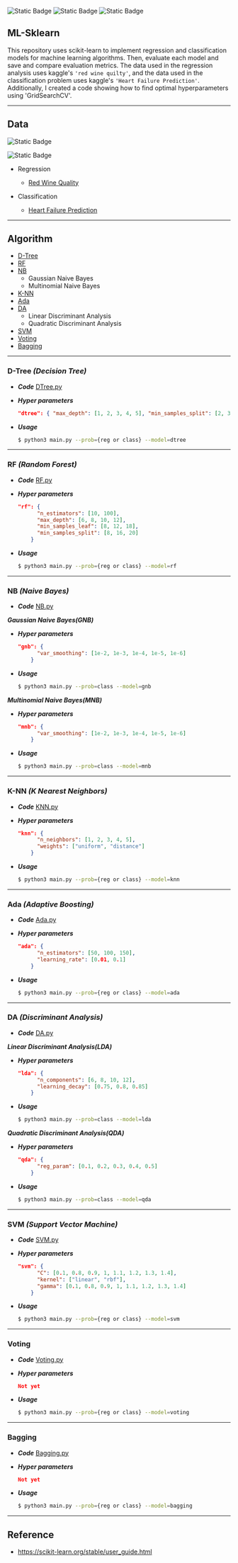 ![Static Badge](https://img.shields.io/badge/python3-3.11.5-%233776AB?style=plastic&logo=python&logoColor=white)
![Static Badge](https://img.shields.io/badge/sklearn-1.3.2-%23F7931E?style=plastic&logo=scikitlearn&logoColor=white)
![Static Badge](https://img.shields.io/badge/pandas-2.1.2-%23150458?style=plastic&logo=scikitlearn&logoColor=white)

## ML-Sklearn

This repository uses scikit-learn to implement regression and classification models for machine learning algorithms. Then, evaluate each model and save and compare evaluation metrics. The data used in the regression analysis uses kaggle's `'red wine quilty'`, and the data used in the classification problem uses kaggle's `'Heart Failure Prediction'`. Additionally, I created a code showing how to find optimal hyperparameters using 'GridSearchCV'.

<hr>

## Data

![Static Badge](https://img.shields.io/badge/kaggle-Red%20Wine%20Quality-%2320BEFF?style=social&logoColor=white&labelColor=%2320BEFF)

![Static Badge](https://img.shields.io/badge/kaggle-Heart%20Failure%20Prediction-%2320BEFF?style=social&logoColor=white&labelColor=%2320BEFF)

- Regression

  - [Red Wine Quality](https://www.kaggle.com/datasets/uciml/red-wine-quality-cortez-et-al-2009)

- Classification

  - [Heart Failure Prediction](https://www.kaggle.com/datasets/fedesoriano/heart-failure-prediction)

<hr>

## Algorithm

- [D-Tree](#dtree)
- [RF](#rf)
- [NB](#nb)
  - Gaussian Naive Bayes
  - Multinomial Naive Bayes
- [K-NN](#knn)
- [Ada](#ada)
- [DA](#da)
  - Linear Discriminant Analysis
  - Quadratic Discriminant Analysis
- [SVM](#svm)
- [Voting](#voting)
- [Bagging](#bagging)

<hr>

<a name='dtree'></a>

### D-Tree **_(Decision Tree)_**

- **_Code_** [DTree.py](https://github.com/seunggihong/ML-Sklearn/blob/main/Algorithm/DTree.py)

- **_Hyper parameters_**
  ```json
  "dtree": { "max_depth": [1, 2, 3, 4, 5], "min_samples_split": [2, 3] }
  ```
- **_Usage_**
  ```bash
  $ python3 main.py --prob={reg or class} --model=dtree
  ```

<hr>
<a name='rf'></a>

### RF **_(Random Forest)_**

- **_Code_** [RF.py](https://github.com/seunggihong/ML-Sklearn/blob/main/Algorithm/RF.py)

- **_Hyper parameters_**
  ```json
  "rf": {
        "n_estimators": [10, 100],
        "max_depth": [6, 8, 10, 12],
        "min_samples_leaf": [8, 12, 18],
        "min_samples_split": [8, 16, 20]
      }
  ```
- **_Usage_**
  ```bash
  $ python3 main.py --prob={reg or class} --model=rf
  ```

<hr>

<a name='nb'></a>

### NB **_(Naive Bayes)_**

- **_Code_** [NB.py](https://github.com/seunggihong/ML-Sklearn/blob/main/Algorithm/NB.py)

**_Gaussian Naive Bayes(GNB)_**

- **_Hyper parameters_**
  ```json
  "gnb": {
        "var_smoothing": [1e-2, 1e-3, 1e-4, 1e-5, 1e-6]
      }
  ```
- **_Usage_**
  ```bash
  $ python3 main.py --prob=class --model=gnb
  ```

**_Multinomial Naive Bayes(MNB)_**

- **_Hyper parameters_**
  ```json
  "mnb": {
        "var_smoothing": [1e-2, 1e-3, 1e-4, 1e-5, 1e-6]
      }
  ```
- **_Usage_**
  ```bash
  $ python3 main.py --prob=class --model=mnb
  ```

<hr>

<a name='knn'></a>

### K-NN **_(K Nearest Neighbors)_**

- **_Code_** [KNN.py](https://github.com/seunggihong/ML-Sklearn/blob/main/Algorithm/KNN.py)

- **_Hyper parameters_**
  ```json
  "knn": {
        "n_neighbors": [1, 2, 3, 4, 5],
        "weights": ["uniform", "distance"]
      }
  ```
- **_Usage_**
  ```bash
  $ python3 main.py --prob={reg or class} --model=knn
  ```

<hr>

<a name='ada'></a>

### Ada **_(Adaptive Boosting)_**

- **_Code_** [Ada.py](https://github.com/seunggihong/ML-Sklearn/blob/main/Algorithm/Ada.py)

- **_Hyper parameters_**
  ```json
  "ada": {
        "n_estimators": [50, 100, 150],
        "learning_rate": [0.01, 0.1]
      }
  ```
- **_Usage_**
  ```bash
  $ python3 main.py --prob={reg or class} --model=ada
  ```

<hr>

<a name='da'></a>

### DA **_(Discriminant Analysis)_**

- **_Code_** [DA.py](https://github.com/seunggihong/ML-Sklearn/blob/main/Algorithm/DA.py)

**_Linear Discriminant Analysis(LDA)_**

- **_Hyper parameters_**
  ```json
  "lda": {
        "n_components": [6, 8, 10, 12],
        "learning_decay": [0.75, 0.8, 0.85]
      }
  ```
- **_Usage_**
  ```bash
  $ python3 main.py --prob=class --model=lda
  ```

**_Quadratic Discriminant Analysis(QDA)_**

- **_Hyper parameters_**
  ```json
  "qda": {
        "reg_param": [0.1, 0.2, 0.3, 0.4, 0.5]
      }
  ```
- **_Usage_**
  ```bash
  $ python3 main.py --prob=class --model=qda
  ```

<hr>

<a name='svm'></a>

### SVM **_(Support Vector Machine)_**

- **_Code_** [SVM.py](https://github.com/seunggihong/ML-Sklearn/blob/main/Algorithm/SVM.py)

- **_Hyper parameters_**
  ```json
  "svm": {
        "C": [0.1, 0.8, 0.9, 1, 1.1, 1.2, 1.3, 1.4],
        "kernel": ["linear", "rbf"],
        "gamma": [0.1, 0.8, 0.9, 1, 1.1, 1.2, 1.3, 1.4]
      }
  ```
- **_Usage_**
  ```bash
  $ python3 main.py --prob={reg or class} --model=svm
  ```

<hr>

<a name='voting'></a>

### Voting

- **_Code_** [Voting.py](https://github.com/seunggihong/ML-Sklearn/blob/main/Algorithm/Voting.py)

- **_Hyper parameters_**
  ```json
  Not yet
  ```
- **_Usage_**
  ```bash
  $ python3 main.py --prob={reg or class} --model=voting
  ```

<hr>

<a name='bagging'></a>

### Bagging

- **_Code_** [Bagging.py](https://github.com/seunggihong/ML-Sklearn/blob/main/Algorithm/Bagging.py)

- **_Hyper parameters_**
  ```json
  Not yet
  ```
- **_Usage_**
  ```bash
  $ python3 main.py --prob={reg or class} --model=bagging
  ```

<hr>

## Reference

- https://scikit-learn.org/stable/user_guide.html
